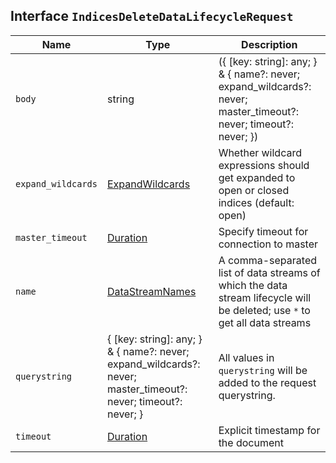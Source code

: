 ## Interface `IndicesDeleteDataLifecycleRequest`

| Name | Type | Description |
| - | - | - |
| `body` | string | ({ [key: string]: any; } & { name?: never; expand_wildcards?: never; master_timeout?: never; timeout?: never; }) | All values in `body` will be added to the request body. |
| `expand_wildcards` | [ExpandWildcards](./ExpandWildcards.md) | Whether wildcard expressions should get expanded to open or closed indices (default: open) |
| `master_timeout` | [Duration](./Duration.md) | Specify timeout for connection to master |
| `name` | [DataStreamNames](./DataStreamNames.md) | A comma-separated list of data streams of which the data stream lifecycle will be deleted; use `*` to get all data streams |
| `querystring` | { [key: string]: any; } & { name?: never; expand_wildcards?: never; master_timeout?: never; timeout?: never; } | All values in `querystring` will be added to the request querystring. |
| `timeout` | [Duration](./Duration.md) | Explicit timestamp for the document |
